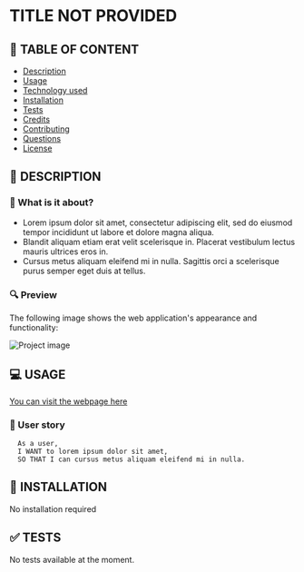 
# TITLE NOT PROVIDED

## 🚩 TABLE OF CONTENT
- [Description](#-description)
- [Usage](#-usage)
- [Technology used](#-technology-used)
- [Installation](#-installation)
- [Tests](#-tests)
- [Credits](#-credits)
- [Contributing](#-contributing)
- [Questions](#-questions)
- [License](#-license)


## 📖 DESCRIPTION  
### 🎯 What is it about?  

  - Lorem ipsum dolor sit amet, consectetur adipiscing elit, sed do eiusmod tempor incididunt ut labore et dolore magna aliqua. 
  - Blandit aliquam etiam erat velit scelerisque in. Placerat vestibulum lectus mauris ultrices eros in. 
  - Cursus metus aliquam eleifend mi in nulla. Sagittis orci a scelerisque purus semper eget duis at tellus.
   
### 🔍 Preview  
The following image shows the web application's appearance and functionality:

![Project image](https://picsum.photos/id/1/800/500)


## 💻 USAGE
[You can visit the webpage here](https://en.wikipedia.org/wiki/HTTP_404#Soft_404_errors)
### 💬 User story
```
  As a user,
  I WANT to lorem ipsum dolor sit amet,
  SO THAT I can cursus metus aliquam eleifend mi in nulla.
  ```


  ## 🚀 INSTALLATION
  No installation required
  

  ## ✅ TESTS
  No tests available at the moment.
  
